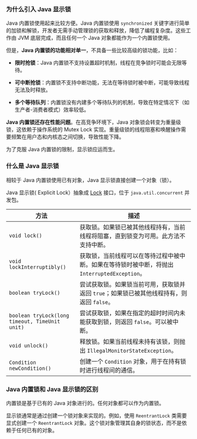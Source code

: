 ### 为什么引入 Java 显示锁

Java 内置锁使用起来比较方便。Java 内置锁使用 `synchronized` 关键字进行简单的加锁和解锁，开发者无需手动管理锁的获取和释放，降低了编程复杂度。这些工作由 JVM 底层完成，而且任何一个 Java 对象都能作为一个内置锁使用。

但是，**Java 内置锁的功能相对单一**，不具备一些比较高级的锁功能，比如： 

- **限时抢锁**：Java 内置锁不支持设置超时机制，线程在竞争锁时可能会无限等待。

- **可中断抢锁**：内置锁不支持中断功能，无法在等待锁时被中断，可能导致线程无法及时释放。

- **多个等待队列**：内置锁没有内建多个等待队列的机制，导致在特定情况下（如生产者-消费者模式）效率较低。

**Java 内置锁还存在性能问题**。在高竞争环境下，Java 对象锁会转变为重量级锁，这依赖于操作系统的 Mutex Lock 实现。重量级锁的线程阻塞和唤醒操作需要频繁在用户态和内核态之间切换，导致性能下降。

为了克服 Java 内置锁的限制，显示锁应运而生。





### 什么是 Java 显示锁

相较于 Java 内置锁使用已有对象，Java 显示锁直接创建一个对象（锁）。

Java 显示锁( Explicit Lock）抽象成 [Lock](https://docs.oracle.com/en/java/javase/17/docs/api/java.base/java/util/concurrent/locks/Lock.html) 接口，位于 `java.util.concurrent` 并发包。

| 方法                                           | 描述                                                         |
| ---------------------------------------------- | ------------------------------------------------------------ |
| `void lock()`                                  | 获取锁。如果锁已被其他线程持有，当前线程将阻塞，直到锁变为可用。此方法不支持中断。 |
| `void lockInterruptibly()`                     | 获取锁，当前线程可以在等待过程中被中断。如果在等待锁时被中断，将抛出 `InterruptedException`。 |
| `boolean tryLock()`                            | 尝试获取锁。如果锁当前可用，获取锁并返回 `true`；如果锁已被其他线程持有，则返回 `false`。 |
| `boolean tryLock(long timeout, TimeUnit unit)` | 尝试获取锁，如果在指定的超时时间内未能获取到锁，则返回 `false`。可以被中断。 |
| `void unlock()`                                | 释放锁。如果当前线程未持有该锁，则抛出 `IllegalMonitorStateException`。 |
| `Condition newCondition()`                     | 创建一个 `Condition` 对象，用于在持有锁时进行线程间的通信。  |



### Java 内置锁和 Java 显示锁的区别

内置锁是基于已有的 Java 对象进行的。任何对象都可以作为内置锁。

显示锁通常是通过创建一个锁对象来实现的。例如，使用 `ReentrantLock` 类需要显式创建一个 `ReentrantLock` 对象。这个锁对象管理其自身的锁状态，而不是依赖于任何已有的对象。